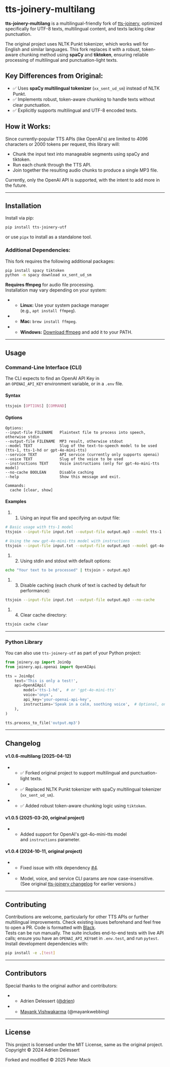 # tts-joinery-multilang

**tts-joinery-multilang** is a multilingual-friendly fork of [tts-joinery](https://github.com/drien/tts-joinery), optimized specifically for UTF-8 texts, multilingual content, and texts lacking clear punctuation.

The original project uses NLTK Punkt tokenizer, which works well for English and similar languages. This fork replaces it with a robust, token-aware chunking method using **spaCy** and **tiktoken**, ensuring reliable processing of multilingual and punctuation-light texts.

## Key Differences from Original:

- ✅ Uses **spaCy multilingual tokenizer** (`xx_sent_ud_sm`) instead of NLTK Punkt.
- ✅ Implements robust, token-aware chunking to handle texts without clear punctuation.
- ✅ Explicitly supports multilingual and UTF-8 encoded texts.

## How it Works:

Since currently-popular TTS APIs (like OpenAI's) are limited to 4096 characters or 2000 tokens per request, this library will:

- Chunk the input text into manageable segments using spaCy and tiktoken.
- Run each chunk through the TTS API.
- Join together the resulting audio chunks to produce a single MP3 file.

Currently, only the OpenAI API is supported, with the intent to add more in the future.

---

## Installation

Install via pip:  

```bash
pip install tts-joinery-utf
```

  
or use `pipx` to install as a standalone tool.  

### Additional Dependencies:

This fork requires the following additional packages:  

```bash
pip install spacy tiktoken
python -m spacy download xx_sent_ud_sm
```

  
**Requires ffmpeg** for audio file processing.  
Installation may vary depending on your system:  
* *   **Linux:** Use your system package manager (e.g., `apt install ffmpeg`).
* *   **Mac:** `brew install ffmpeg`.
* *   **Windows:** [Download ffmpeg](https://ffmpeg.org/download.html#build-windows) and add it to your PATH.  

* * *

## Usage

### Command-Line Interface (CLI)

The CLI expects to find an OpenAI API Key in an `OPENAI_API_KEY` environment variable, or in a `.env` file.  

#### Syntax

```css
ttsjoin [OPTIONS] [COMMAND]
```

  

#### Options

```vim
Options:
--input-file FILENAME   Plaintext file to process into speech, otherwise stdin
--output-file FILENAME  MP3 result, otherwise stdout
--model TEXT            Slug of the text-to-speech model to be used (tts-1, tts-1-hd or gpt-4o-mini-tts)
--service TEXT          API service (currently only supports openai)
--voice TEXT            Slug of the voice to be used
--instructions TEXT     Voice instructions (only for gpt-4o-mini-tts model)
--no-cache BOOLEAN      Disable caching
--help                  Show this message and exit.

Commands:
  cache [clear, show]
```

  

#### Examples

1. 1.  Using an input file and specifying an output file:  

```bash
# Basic usage with tts-1 model
ttsjoin --input-file input.txt --output-file output.mp3 --model tts-1 --service openai --voice onyx

# Using the new gpt-4o-mini-tts model with instructions
ttsjoin --input-file input.txt --output-file output.mp3 --model gpt-4o-mini-tts --voice ballad --instructions "Speak in a calm, soothing voice"
```

  
1. 2.  Using stdin and stdout with default options:  

```bash
echo "Your text to be processed" | ttsjoin > output.mp3
```

  
1. 3.  Disable caching (each chunk of text is cached by default for performance):  

```bash
ttsjoin --input-file input.txt --output-file output.mp3 --no-cache
```

  
1. 4.  Clear cache directory:  

```bash
ttsjoin cache clear
```

  

* * *

### Python Library

You can also use `tts-joinery-utf` as part of your Python project:  

```python
from joinery.op import JoinOp
from joinery.api.openai import OpenAIApi

tts = JoinOp(
    text='This is only a test!',
    api=OpenAIApi(
        model='tts-1-hd',  # or 'gpt-4o-mini-tts'
        voice='onyx',
        api_key='your-openai-api-key',
        instructions='Speak in a calm, soothing voice',  # Optional, only for gpt-4o-mini-tts
    ),
)

tts.process_to_file('output.mp3')
```

  

* * *

## Changelog

#### v1.0.6-multilang (2025-04-12)

* *   ✅ Forked original project to support multilingual and punctuation-light texts.
* *   ✅ Replaced NLTK Punkt tokenizer with spaCy multilingual tokenizer (`xx_sent_ud_sm`).
* *   ✅ Added robust token-aware chunking logic using `tiktoken`.  

#### v1.0.5 (2025-03-20, original project)

* *   Added support for OpenAI's gpt-4o-mini-tts model and `instructions` parameter.  

#### v1.0.4 (2024-10-11, original project)

* *   Fixed issue with nltk dependency [#4](https://github.com/drien/tts-joinery/issues/5).
* *   Model, voice, and service CLI params are now case-insensitive.  
(See original [tts-joinery changelog](https://github.com/drien/tts-joinery) for earlier versions.)  

* * *

## Contributing

Contributions are welcome, particularly for other TTS APIs or further multilingual improvements. Check existing issues beforehand and feel free to open a PR. Code is formatted with [Black](https://github.com/psf/black).  
Tests can be run manually. The suite includes end-to-end tests with live API calls; ensure you have an `OPENAI_API_KEY`set in `.env.test`, and run `pytest`. Install development dependencies with:  

```bash
pip install -e .[test]
```

  

* * *

## Contributors

Special thanks to the original author and contributors:  
* *   Adrien Delessert ([@drien](https://github.com/drien))
* *   [Mayank Vishwakarma](mailto:mayank@mynk.me) (@mayankwebbing)  

* * *

## License

This project is licensed under the MIT License, same as the original project.  
Copyright © 2024 Adrien Delessert

Forked and modified © 2025 Peter Mack
